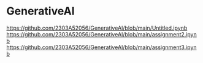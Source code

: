 # GenerativeAI
https://github.com/2303A52056/GenerativeAI/blob/main/Untitled.ipynb
https://github.com/2303A52056/GenerativeAI/blob/main/assignment2.ipynb
https://github.com/2303A52056/GenerativeAI/blob/main/assignment3.ipynb
